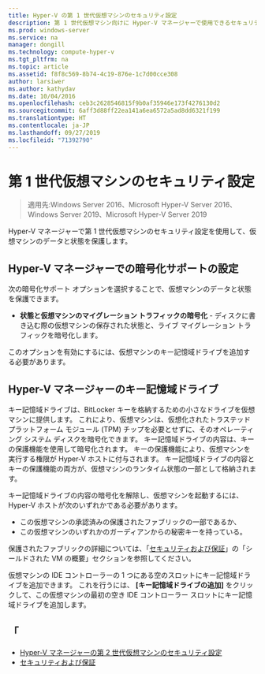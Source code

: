 ```yaml
---
title: Hyper-V の第 1 世代仮想マシンのセキュリティ設定
description: 第 1 世代仮想マシン向けに Hyper-V マネージャーで使用できるセキュリティ設定について説明します
ms.prod: windows-server
ms.service: na
manager: dongill
ms.technology: compute-hyper-v
ms.tgt_pltfrm: na
ms.topic: article
ms.assetid: f8f8c569-8b74-4c19-876e-1c7d00cce308
author: larsiwer
ms.author: kathydav
ms.date: 10/04/2016
ms.openlocfilehash: ceb3c2628546815f9b0af35946e173f4276130d2
ms.sourcegitcommit: 6aff3d88ff22ea141a6ea6572a5ad8dd6321f199
ms.translationtype: HT
ms.contentlocale: ja-JP
ms.lasthandoff: 09/27/2019
ms.locfileid: "71392790"
---
```

# <a name="generation-1-virtual-machine-security-settings"></a>第 1 世代仮想マシンのセキュリティ設定

>適用先:Windows Server 2016、Microsoft Hyper-V Server 2016、Windows Server 2019、Microsoft Hyper-V Server 2019

Hyper-V マネージャーで第 1 世代仮想マシンのセキュリティ設定を使用して、仮想マシンのデータと状態を保護します。

## <a name="encryption-support-settings-in-hyper-v-manager"></a>Hyper-V マネージャーでの暗号化サポートの設定

次の暗号化サポート オプションを選択することで、仮想マシンのデータと状態を保護できます。

- **状態と仮想マシンのマイグレーション トラフィックの暗号化** - ディスクに書き込む際の仮想マシンの保存された状態と、ライブ マイグレーション トラフィックを暗号化します。

このオプションを有効にするには、仮想マシンのキー記憶域ドライブを追加する必要があります。

## <a name="key-storage-drive-in-hyper-v-manager"></a>Hyper-V マネージャーのキー記憶域ドライブ

キー記憶域ドライブは、BitLocker キーを格納するための小さなドライブを仮想マシンに提供します。 これにより、仮想マシンは、仮想化されたトラステッド プラットフォーム モジュール (TPM) チップを必要とせずに、そのオペレーティング システム ディスクを暗号化できます。 キー記憶域ドライブの内容は、キーの保護機能を使用して暗号化されます。 キーの保護機能により、仮想マシンを実行する権限が Hyper-V ホストに付与されます。 キー記憶域ドライブの内容とキーの保護機能の両方が、仮想マシンのランタイム状態の一部として格納されます。

キー記憶域ドライブの内容の暗号化を解除し、仮想マシンを起動するには、Hyper-V ホストが次のいずれかである必要があります。

- この仮想マシンの承認済みの保護されたファブリックの一部であるか、
- この仮想マシンのいずれかのガーディアンからの秘密キーを持っている。

保護されたファブリックの詳細については、「[セキュリティおよび保証](../../../security/Security-and-Assurance.md)」の「シールドされた VM の概要」セクションを参照してください。

仮想マシンの IDE コントローラーの 1 つにある空のスロットにキー記憶域ドライブを追加できます。 これを行うには、 **[キー記憶域ドライブの追加]** をクリックして、この仮想マシンの最初の空き IDE コントローラー スロットにキー記憶域ドライブを追加します。

## <a name="see-also"></a>「

- [Hyper-V マネージャーの第 2 世代仮想マシンのセキュリティ設定](Generation-2-virtual-machine-security-settings-for-hyper-v.md)
- [セキュリティおよび保証](../../../security/Security-and-Assurance.md)
